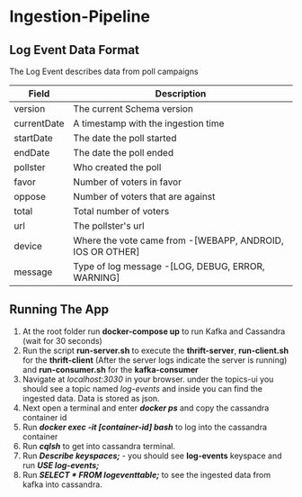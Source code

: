 # Ingestion-Pipeline

Log Event Data Format
--------------------

The Log Event describes data from poll campaigns

| Field  | Description|
| ------------- | ------------- |
| version  | The current Schema version |
| currentDate | A timestamp with the ingestion time|
| startDate | The date the poll started |
| endDate | The date the poll ended|
| pollster | Who created the poll|
| favor | Number of voters in favor|
| oppose | Number of voters that are against  |
| total | Total number of voters |
| url | The pollster's url |
| device | Where the vote came from -[WEBAPP, ANDROID, IOS OR OTHER]|
| message  | Type of log message    -[LOG, DEBUG, ERROR, WARNING]|

Running The App
---------------
1. At the root folder run **docker-compose up** to run Kafka and Cassandra (wait for 30 seconds)
2. Run the script **run-server.sh** to execute the **thrift-server**, **run-client.sh** for the **thrift-client** (After the server logs indicate the server is running) and **run-consumer.sh**  for the **kafka-consumer**
3. Navigate at *localhost:3030* in your browser. under the topics-ui you should see a topic named *log-events* and inside you can find the ingested data. Data is stored as json.
4. Next open a terminal and enter ***docker ps*** and copy the cassandra container id
5. Run ***docker exec -it [container-id] bash*** to log into the cassandra container
7. Run ***cqlsh*** to get into cassandra terminal.
8. Run ***Describe keyspaces;*** - you should see **log-events** keyspace and run ***USE log-events;***
8. Run ***SELECT * FROM logeventtable;*** to see the ingested data from kafka into cassandra.
